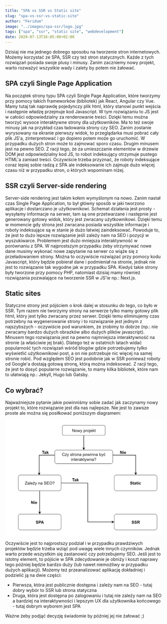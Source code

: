 ```yaml
---
title: "SPA vs SSR vs Static site"
slug: "spa-vs-ssr-vs-static-site"
author: "Feridum"
image: "../images/spa-ssr/logo.jpg"
tags: ["spa", "ssr", "static site", "webdevelopment"]
date: 2020-07-13T16:05:00+02:00
---
```


Dzisiaj nie ma jednego dobrego sposobu na tworzenie stron internetowych. Możemy korzystać ze SPA, SSR czy też stron statycznych. Każde z tych rozwiązań posiada swoje plusy i minusy. Zanim zaczniemy nowy projekt, warto rozważyć wszystkie wady i zalety by potem nie żałować. 

<!--more-->

## SPA czyli Single Page Application

Na początek strony typu SPA czyli Single Page Application, które tworzymy przy pomocy takich frameworków (bibliotek) jak React, Angular czy Vue. Mamy tutaj tak naprawdę pojedynczy plik html, który stanowi punkt wejścia i następnie władzę przejmuje kod Javascript. W tym rozwiązaniu to JS jest w całości odpowiedzialny za renderowanie treści. Dzięki temu można tworzyć wysoce interaktywne strony dla użytkowników. Ma to też swoje minusy jak na przykład czas ładowania strony czy SEO. Zanim zostanie wyrysowany na ekranie pierwszy widok, to przeglądarka musi pobrać cały plik JS'a, zinterpretować i go dopiero potem może go uruchomić. W przypadku dużych stron może to zajmować sporo czasu. Drugim minusem jest na pewno SEO. Z racji tego, że za umieszczanie elementów w drzewie DOM jest odpowiedzialny kod JS, to robot indeksujący otrzymuje pustego HTML'a zamiast treści. Oczywiście trzeba przyznać, że roboty indeksujące coraz lepiej sobie radzą z SPA ale indeksowanie ich zajmuje dużo więcej czasu niż w przypadku stron, o których wspominam niżej.

## SSR czyli Server-side rendering

Server-side rendering jest takim kołem wymyślonym na nowo. Zanim nastał czas Single Page Application, to był główny sposób w jaki tworzono aplikacje i dostarczano je użytkownikowi. Schemat działania jest prosty - wysyłamy informacje na serwer, tam są one przetwarzane i następnie jest generowany gotowy widok, który jest zwracany użytkownikowi. Dzięki temu w momencie gdy strona jest zwracana posiada wszystkie informacje i roboty indeksujące są w stanie je dużo łatwiej zaindeksować. Powoduje to, że jest to dużo lepsze rozwiązanie jeśli zależy nam na SEO i pozycji w wyszukiwarce. Problemem jest dużo mniejsza interaktywność w porównaniu z SPA. W najprostszym przypadku żeby otrzymywać nowe dane musimy wykonać nowe zapytanie na serwer co wiąże się z przeładowaniem strony. Można to oczywiście rozwiązać przy pomocy kodu Javascript, który będzie pobierał dane i podmieniał na stronie, jednak nie jest to rozwiązanie tak wygodne jak w przypadku SPA.  Kiedyś takie strony były tworzone przy pomocy PHP, natomiast dzisiaj mamy również rozwiązania pozwalające na tworzenie SSR w JS'ie np.: Next.js. 

## Static sites

Statyczne strony jest pójściem o krok dalej w stosunku do tego, co było w SSR. Tym razem nie tworzymy strony na serwerze tylko mamy gotowy plik html, który jest tylko zwracany przez serwer. Dzięki temu eliminujemy czas potrzebny na wygenerowanie strony i to rozwiązanie jest jednym z najszybszych - oczywiście pod warunkiem, że zrobimy to dobrze (np.: nie zwracamy bardzo dużych obrazków albo dużych plików javascript). Minusem tego rozwiązania jest na pewno najmniejsza interaktywność na stronie (a właściwie jej brak). Dlatego też w ostatnich latach widać popularność tych rozwiązań wśród blogów gdzie potrzebujemy tylko wyświetlić użytkownikowi post, a on nie potrzebuje nic więcej na samej stronie robić. Pod względem SEO jest podobnie jak w SSR ponieważ roboty od Google'a dostają gotową stronę, którą można indeksować. Z racji tego, że jest to dosyć popularne rozwiązanie, to mamy kilka bibliotek, które nam to ułatwiają np.: Jekyll, Hugo lub Gatsby.

## Co wybrać?

Najważniejsze pytanie jakie powinniśmy sobie zadać jak zaczynamy nowy projekt to, które rozwiązanie jest dla nas najlepsze. Nie jest to zawsze proste ale można się posiłkować poniższym diagramem:

![diagram spa vs ssr vs static](../images/spa-ssr/diagram.png)

Oczywiście jest to najprostszy podział i w przypadku prawdziwych projektów będzie trzeba wziąć pod uwagę wiele innych czynników. Jednak warto przede wszystkim się zastanowić czy potrzebujemy SEO. Jeśli jest to istotny element, to pójście w SPA zdecydowanie je obniży i koszt naprawy tego później będzie bardzo duży (lub nawet niemożliwy w przypadku dużych aplikacji). Możemy też przeanalizować aplikację dokładniej i podzielić ją na dwie części:
- Pierwsza, która jest publicznie dostępna i zależy nam na SEO - tutaj dobry wybór to SSR lub strona statyczna
- Druga, która jest dostępna po zalogowaniu i tutaj nie zależy nam na SEO a bardziej na interaktywności i lepszym UX dla użytkownika końcowego - tutaj dobrym wyborem jest SPA

Ważne żeby podjąć decyzję świadomie by później jej nie żałować ;)

